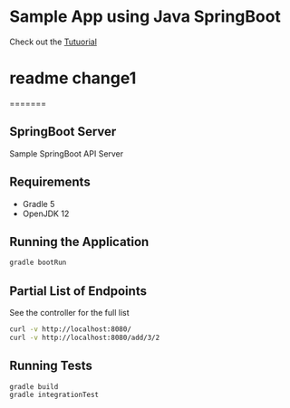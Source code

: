 # Sample App using Java SpringBoot
Check out the [Tutuorial](https://guide-rails.calculi.io/help/tutorials/java/java.html)
# readme change1

=======
## SpringBoot Server

Sample SpringBoot API Server

## Requirements
* Gradle 5
* OpenJDK 12

## Running the Application

```sh
gradle bootRun
```

## Partial List of Endpoints

See the controller for the full list

```sh
curl -v http://localhost:8080/
curl -v http://localhost:8080/add/3/2
```

## Running Tests

```sh
gradle build
gradle integrationTest
```
